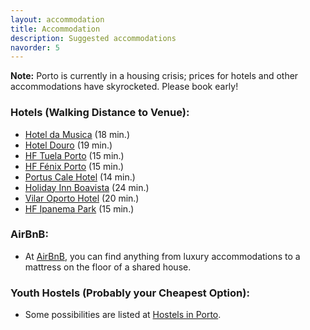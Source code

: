 ```yaml
---
layout: accommodation
title: Accommodation
description: Suggested accommodations
navorder: 5
---
```


**Note:** Porto is currently in a housing crisis; prices for hotels and other accommodations have skyrocketed. Please book early!

### Hotels (Walking Distance to Venue):

- [Hotel da Musica](https://www.hoteldamusica.com/en/) (18 min.)
- [Hotel Douro](https://www.hoteldouro.pt/en) (19 min.)
- [HF Tuela Porto](https://www.hfhotels.com/en/hotels-en/hf-tuela-porto-en/) (15 min.)
- [HF Fénix Porto](https://www.hfhotels.com/en/hotels-en/hf-fenix-porto-en/) (15 min.)
- [Portus Cale Hotel](https://www.portuscalehotel.com/en/) (14 min.) 
- [Holiday Inn Boavista](https://www.ihg.com/holidayinnexpress/hotels/gb/en/porto/opoto/hoteldetail) (24 min.)
- [Vilar Oporto Hotel](https://casa-de-vilar.portohotel.net/en/) (20 min.)
- [HF Ipanema Park](https://www.hfhotels.com/en/hotels-en/hf-ipanema-park-en/) (15 min.)

### AirBnB:

- At [AirBnB](https://www.airbnb.pt/porto-portugal/stays), you can find anything from luxury accommodations to a mattress on the floor of a shared house.


### Youth Hostels (Probably your Cheapest Option):

- Some possibilities are listed at [Hostels in Porto](https://www.hostelworld.com/hostels/europe/portugal/porto/).

